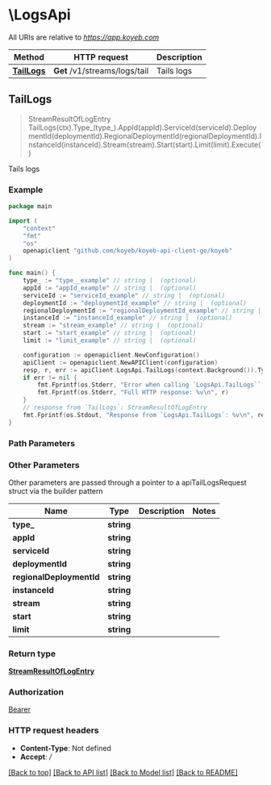 # \LogsApi

All URIs are relative to *https://app.koyeb.com*

Method | HTTP request | Description
------------- | ------------- | -------------
[**TailLogs**](LogsApi.md#TailLogs) | **Get** /v1/streams/logs/tail | Tails logs



## TailLogs

> StreamResultOfLogEntry TailLogs(ctx).Type_(type_).AppId(appId).ServiceId(serviceId).DeploymentId(deploymentId).RegionalDeploymentId(regionalDeploymentId).InstanceId(instanceId).Stream(stream).Start(start).Limit(limit).Execute()

Tails logs

### Example

```go
package main

import (
    "context"
    "fmt"
    "os"
    openapiclient "github.com/koyeb/koyeb-api-client-go/koyeb"
)

func main() {
    type_ := "type__example" // string |  (optional)
    appId := "appId_example" // string |  (optional)
    serviceId := "serviceId_example" // string |  (optional)
    deploymentId := "deploymentId_example" // string |  (optional)
    regionalDeploymentId := "regionalDeploymentId_example" // string |  (optional)
    instanceId := "instanceId_example" // string |  (optional)
    stream := "stream_example" // string |  (optional)
    start := "start_example" // string |  (optional)
    limit := "limit_example" // string |  (optional)

    configuration := openapiclient.NewConfiguration()
    apiClient := openapiclient.NewAPIClient(configuration)
    resp, r, err := apiClient.LogsApi.TailLogs(context.Background()).Type_(type_).AppId(appId).ServiceId(serviceId).DeploymentId(deploymentId).RegionalDeploymentId(regionalDeploymentId).InstanceId(instanceId).Stream(stream).Start(start).Limit(limit).Execute()
    if err != nil {
        fmt.Fprintf(os.Stderr, "Error when calling `LogsApi.TailLogs``: %v\n", err)
        fmt.Fprintf(os.Stderr, "Full HTTP response: %v\n", r)
    }
    // response from `TailLogs`: StreamResultOfLogEntry
    fmt.Fprintf(os.Stdout, "Response from `LogsApi.TailLogs`: %v\n", resp)
}
```

### Path Parameters



### Other Parameters

Other parameters are passed through a pointer to a apiTailLogsRequest struct via the builder pattern


Name | Type | Description  | Notes
------------- | ------------- | ------------- | -------------
 **type_** | **string** |  | 
 **appId** | **string** |  | 
 **serviceId** | **string** |  | 
 **deploymentId** | **string** |  | 
 **regionalDeploymentId** | **string** |  | 
 **instanceId** | **string** |  | 
 **stream** | **string** |  | 
 **start** | **string** |  | 
 **limit** | **string** |  | 

### Return type

[**StreamResultOfLogEntry**](StreamResultOfLogEntry.md)

### Authorization

[Bearer](../README.md#Bearer)

### HTTP request headers

- **Content-Type**: Not defined
- **Accept**: */*

[[Back to top]](#) [[Back to API list]](../README.md#documentation-for-api-endpoints)
[[Back to Model list]](../README.md#documentation-for-models)
[[Back to README]](../README.md)

